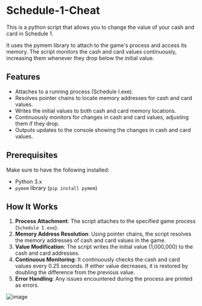 # Schedule-1-Cheat
This is a python script that allows you to change the value of your cash and card in Schedule 1.

It uses the pymem library to attach to the game's process and access its memory. The script monitors the cash and card values continuously, increasing them whenever they drop below the initial value.

## Features

- Attaches to a running process (Schedule I.exe).
- Resolves pointer chains to locate memory addresses for cash and card values.
- Writes the initial values to both cash and card memory locations.
- Continuously monitors for changes in cash and card values, adjusting them if they drop.
- Outputs updates to the console showing the changes in cash and card values.

## Prerequisites

Make sure to have the following installed:
- Python 3.x
- `pymem` library (`pip install pymem`)

## How It Works

1. **Process Attachment**: The script attaches to the specified game process (`Schedule I.exe`).
2. **Memory Address Resolution**: Using pointer chains, the script resolves the memory addresses of cash and card values in the game.
3. **Value Modification**: The script writes the initial value (1,000,000) to the cash and card addresses.
4. **Continuous Monitoring**: It continuously checks the cash and card values every 0.25 seconds. If either value decreases, it is restored by doubling the difference from the previous value.
5. **Error Handling**: Any issues encountered during the process are printed as errors.

![image](https://github.com/user-attachments/assets/62861417-ec7f-4c67-96e6-742795c5742f)
